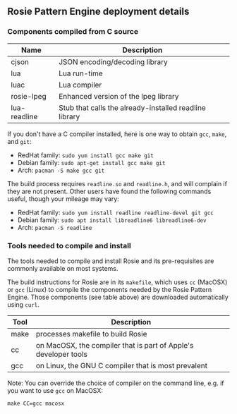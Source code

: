 ## Rosie Pattern Engine deployment details

### Components compiled from C source

Name    | Description
--------|----------------------------------
cjson 	| JSON encoding/decoding library
lua     | Lua run-time
luac     | Lua compiler
rosie-lpeg	| Enhanced version of the lpeg library
lua-readline | Stub that calls the already-installed readline library

If you don't have a C compiler installed, here is one way to obtain `gcc`,
`make`, and `git`:

* RedHat family: `sudo yum install gcc make git`
* Debian family: `sudo apt-get install gcc make git`
* Arch: `pacman -S make gcc git`


The build process requires `readline.so` and `readline.h`, and will
complain if they are not present.  Other users have found the following commands
useful, though your mileage may vary:

* RedHat family: `sudo yum install readline readline-devel git gcc`
* Debian family: `sudo apt install libreadline6 libreadline6-dev`
* Arch: `pacman -S readline`


### Tools needed to compile and install

The tools needed to compile and install Rosie and its pre-requisites are
commonly available on most systems.

The build instructions for Rosie are in its `makefile`, which uses `cc` (MacOSX)
or `gcc` (Linux) to compile the components needed by the Rosie Pattern Engine.
Those components (see table above) are downloaded automatically using `curl`.

Tool | Description
-----|------------
make | processes makefile to build Rosie
cc   | on MacOSX, the compiler that is part of Apple's developer tools
gcc  | on Linux, the GNU C compiler that is most prevalent

Note: You can override the choice of compiler on the command line, e.g. if you want to use `gcc` on MacOSX:

```
make CC=gcc macosx
```


